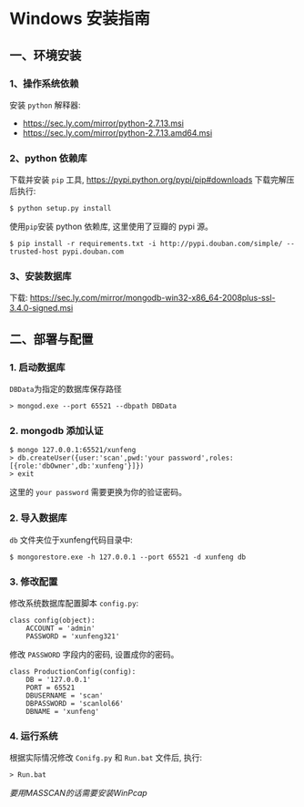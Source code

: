 # Windows 安装指南

## 一、环境安装

### 1、操作系统依赖

安装 `python` 解释器:

* https://sec.ly.com/mirror/python-2.7.13.msi
* https://sec.ly.com/mirror/python-2.7.13.amd64.msi

### 2、python 依赖库

下载并安装 `pip` 工具, https://pypi.python.org/pypi/pip#downloads 下载完解压后执行:

```
$ python setup.py install
```

使用`pip`安装 python 依赖库, 这里使用了豆瓣的 pypi 源。

```
$ pip install -r requirements.txt -i http://pypi.douban.com/simple/ --trusted-host pypi.douban.com
```

### 3、安装数据库

下载: https://sec.ly.com/mirror/mongodb-win32-x86_64-2008plus-ssl-3.4.0-signed.msi

## 二、部署与配置

### 1. 启动数据库

`DBData`为指定的数据库保存路径

```
> mongod.exe --port 65521 --dbpath DBData
```

### 2. mongodb 添加认证

```
$ mongo 127.0.0.1:65521/xunfeng
> db.createUser({user:'scan',pwd:'your password',roles:[{role:'dbOwner',db:'xunfeng'}]})
> exit
```

这里的 `your password` 需要更换为你的验证密码。

### 2. 导入数据库

`db` 文件夹位于xunfeng代码目录中:

```
$ mongorestore.exe -h 127.0.0.1 --port 65521 -d xunfeng db 
```

### 3. 修改配置

修改系统数据库配置脚本 `config.py`:

```
class config(object):
    ACCOUNT = 'admin'
    PASSWORD = 'xunfeng321'
```

修改 `PASSWORD` 字段内的密码, 设置成你的密码。

```
class ProductionConfig(config):
    DB = '127.0.0.1'
    PORT = 65521
    DBUSERNAME = 'scan'
    DBPASSWORD = 'scanlol66'
    DBNAME = 'xunfeng'
```

### 4. 运行系统

根据实际情况修改 `Conifg.py` 和 `Run.bat` 文件后, 执行:

```
> Run.bat
```

_要用MASSCAN的话需要安装WinPcap_
